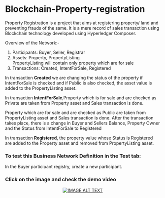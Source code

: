 # Blockchain-Property-registration
<p>Property Registration is a project that aims at registering property/ land and preventing frauds of the same.
It is a mere record of sales transaction using Blockchain technology developed using Hyperledger Composer.</p>

Overview of the Network:-
1. Participants: Buyer, Seller, Registrar
2. Assets: Property, PropertyListing <br>
PropertyListing will contain only property which are for sale
3. Transactions: Created, IntentForSale, Registered <br>
<p>In transaction <b>Created</b> we are changing the status of the property if IntentForSale is checked and if Public is also checked, the asset value is added to the PropertyListing asset.<br/></p>
<p>In transaction <b>IntentForSale</b>,Property which is for sale and are checked as Private are taken from Property asset and Sales transaction is done. <br></p>
<p>Property which are for sale and are checked as Public are taken from PropertyListing asset and Sales transaction is done. After the transaction takes place, there is a change in Buyer and Sellers Balance, Property Owner and the Status from IntentForSale to Registered<br></p>
<p>In transaction <b>Registered</b>, the property value whose Status is Registered are added to the Property asset and removed from PropertyListing asset.</p>
<h3>To test this Business Network Definition in the Test tab:</h3>
<p>In the Buyer participant registry, create a new participant.</p>
<h3> Click on the image and check the demo video</h3>
<div align="center">
  <a href="https://drive.google.com/open?id=1Ok1oYLdaGeEBVx7xW7r3TVUEgWTGMJ5M"><img src="https://github.com/mayanku/Blockchain-Property-registration/blob/master/Screenshot%20(94).png" alt="IMAGE ALT TEXT"></a>
</div>
